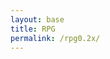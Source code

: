```yaml
---
layout: base
title: RPG
permalink: /rpg0.2x/
---
```


<canvas id='gameCanvas'></canvas>

<script type="module">
    import GameControl from '{{site.baseurl}}/assets/js/rpg0.2x/GameControl.js';

    // Background data
    const image_src = "{{site.baseurl}}/images/rpg/background/bg_0.png";
    const image_data = {
    SCALE_FACTOR: 0.001,  // Scaling the size of the sprite
    STEP_FACTOR: 1000, // Timing for movement or steps
    ANIMATION_RATE: 50, // Animation frame rate in milliseconds
    pixels: {height: 395, width: 1000}, // Size of a single frame in the sprite sheet
    columns: 7, // Number of columns in the sprite sheet
    rows: 1,   // Number of rows in the sprite sheet
    totalFrames: 7 // Total number of frames in the sprite sheet (columns * rows)
    };
    const image = {src: image_src, data: image_data};

    // Sprite data
    const sprite_src = "{{site.baseurl}}/images/rpg/cursor.png";
    const sprite_data = {
        SCALE_FACTOR: 10,
        STEP_FACTOR: 1000,
        ANIMATION_RATE: 50,
        pixels: {height: 80, width: 80},
        //orientation: {rows: 1, columns: 4 },
        //down: {row: 0, start: 0, columns: 3 },
        //left: {row: 1, start: 0, columns: 1 },
        //right: {row: 1, start: 0, columns: 4 },
        //up: {row: 1, start: 0, columns: 2 },
    };
    const sprite = {src: sprite_src, data: sprite_data};

    // Assets for game
    //const assets = {}
    //const assets = {image: image}
    //const assets = {sprite: sprite}
    const assets = {image: image, sprite: sprite}

    // Start game engine
    GameControl.start(assets);
</script>
